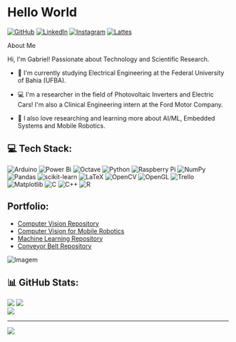 <!-- Title -->
# Hello World

[![GitHub](https://img.shields.io/badge/GitHub-%2312100E.svg?logo=Github&logoColor=white)](https://github.com/GCorreia-SD/GCorreia-SD/)
[![LinkedIn](https://img.shields.io/badge/LinkedIn-%230077B5.svg?logo=linkedin&logoColor=white)](https://linkedin.com/in/https://www.linkedin.com/in/gcorreia-santos/) 
[![Instagram](https://img.shields.io/badge/Instagram-%23E4405F.svg?logo=Instagram&logoColor=white)](https://instagram.com/https://www.instagram.com/sd_gabriel00/)
[![Lattes](https://img.shields.io/badge/Lattes-%230A5599.svg?logoColor=white)](http://lattes.cnpq.br/9393452377273745)

<!-- General Presentation -->
<p>
  About Me
  
  Hi, I'm Gabriel! Passionate about Technology and Scientific Research.
  
  * 📓 I'm currently studying Electrical Engineering at the Federal University of Bahia (UFBA).
    
  * 💻 I'm a researcher in the field of Photovoltaic Inverters and Electric Cars! I'm also a Clinical Engineering intern at the Ford Motor Company.

  * 🤖 I also love researching and learning more about AI/ML, Embedded Systems and Mobile Robotics.
</p>

<!-- TechStack -->
## 💻 Tech Stack:
![Arduino](https://img.shields.io/badge/-Arduino-00979D?style=for-the-badge&logo=Arduino&logoColor=white) 
![Power Bi](https://img.shields.io/badge/power_bi-F2C811?style=for-the-badge&logo=powerbi&logoColor=black)
![Octave](https://img.shields.io/badge/OCTAVE-darkblue?style=for-the-badge&logo=octave&logoColor=fcd683) 
![Python](https://img.shields.io/badge/python-3670A0?style=for-the-badge&logo=python&logoColor=ffdd54) 
![Raspberry Pi](https://img.shields.io/badge/-RaspberryPi-C51A4A?style=for-the-badge&logo=Raspberry-Pi) 
![NumPy](https://img.shields.io/badge/numpy-%23013243.svg?style=for-the-badge&logo=numpy&logoColor=white) 
![Pandas](https://img.shields.io/badge/pandas-%23150458.svg?style=for-the-badge&logo=pandas&logoColor=white) 
![scikit-learn](https://img.shields.io/badge/scikit--learn-%23F7931E.svg?style=for-the-badge&logo=scikit-learn&logoColor=white) 
![LaTeX](https://img.shields.io/badge/latex-%23008080.svg?style=for-the-badge&logo=latex&logoColor=white) 
![OpenCV](https://img.shields.io/badge/opencv-%23white.svg?style=for-the-badge&logo=opencv&logoColor=white) 
![OpenGL](https://img.shields.io/badge/OpenGL-%23FFFFFF.svg?style=for-the-badge&logo=opengl) 
![Trello](https://img.shields.io/badge/Trello-%23026AA7.svg?style=for-the-badge&logo=Trello&logoColor=white) 
![Matplotlib](https://img.shields.io/badge/Matplotlib-%23ffffff.svg?style=for-the-badge&logo=Matplotlib&logoColor=black) 
![C](https://img.shields.io/badge/c-%2300599C.svg?style=for-the-badge&logo=c&logoColor=white) 
![C++](https://img.shields.io/badge/c++-%2300599C.svg?style=for-the-badge&logo=c%2B%2B&logoColor=white) 
![R](https://img.shields.io/badge/r-%23276DC3.svg?style=for-the-badge&logo=r&logoColor=white) 

<!-- Portfolio -->
## Portfolio:
- [Computer Vision Repository](https://github.com/GCorreia-SD/ComputerVision-Repository)
- [Computer Vision for Mobile Robotics](https://github.com/GCorreia-SD/HuskyComputerVision-Repository/tree/videos)
- [Machine Learning Repository](https://github.com/GCorreia-SD/MachineLearning-Repository/tree/main)
- [Conveyor Belt Repository](https://github.com/GCorreia-SD/ConveyorBelt-Repository/tree/main)


<!-- GIF -->
<p align="left">
  <img align="center" src="https://i.giphy.com/media/v1.Y2lkPTc5MGI3NjExa2FjaGJkcnZoZDNjZWs5Ync3d2RxNHc2eTF3a2E5em9kZjBxdjVuYiZlcD12MV9pbnRlcm5hbF9naWZfYnlfaWQmY3Q9Zw/KEN5pTGwPFRBylHoON/giphy.gif" alt="Imagem">
</p>

<!-- GitHub Stats -->
## 📊 GitHub Stats:
![](https://github-readme-stats.vercel.app/api?username=GCorreia-sd&theme=dark&hide_border=false&include_all_commits=false&count_private=false)
![](https://github-readme-stats.vercel.app/api/top-langs/?username=GCorreia-sd&theme=dark&hide_border=false&include_all_commits=false&count_private=false&layout=compact)
<br/> 
![](https://github-readme-streak-stats.herokuapp.com/?user=GCorreia-sd&theme=dark&hide_border=false)
<br/>

---
[![](https://visitcount.itsvg.in/api?id=GCorreia-sd&icon=0&color=0)](https://visitcount.itsvg.in)

<!-- Proudly created with GPRM ( https://gprm.itsvg.in ) -->
